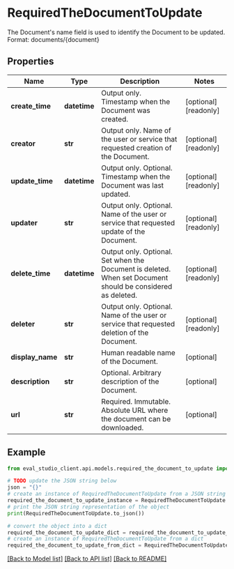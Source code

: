 # RequiredTheDocumentToUpdate

The Document's name field is used to identify the Document to be updated. Format: documents/{document}

## Properties

Name | Type | Description | Notes
------------ | ------------- | ------------- | -------------
**create_time** | **datetime** | Output only. Timestamp when the Document was created. | [optional] [readonly] 
**creator** | **str** | Output only. Name of the user or service that requested creation of the Document. | [optional] [readonly] 
**update_time** | **datetime** | Output only. Optional. Timestamp when the Document was last updated. | [optional] [readonly] 
**updater** | **str** | Output only. Optional. Name of the user or service that requested update of the Document. | [optional] [readonly] 
**delete_time** | **datetime** | Output only. Optional. Set when the Document is deleted. When set Document should be considered as deleted. | [optional] [readonly] 
**deleter** | **str** | Output only. Optional. Name of the user or service that requested deletion of the Document. | [optional] [readonly] 
**display_name** | **str** | Human readable name of the Document. | [optional] 
**description** | **str** | Optional. Arbitrary description of the Document. | [optional] 
**url** | **str** | Required. Immutable. Absolute URL where the document can be downloaded. | [optional] 

## Example

```python
from eval_studio_client.api.models.required_the_document_to_update import RequiredTheDocumentToUpdate

# TODO update the JSON string below
json = "{}"
# create an instance of RequiredTheDocumentToUpdate from a JSON string
required_the_document_to_update_instance = RequiredTheDocumentToUpdate.from_json(json)
# print the JSON string representation of the object
print(RequiredTheDocumentToUpdate.to_json())

# convert the object into a dict
required_the_document_to_update_dict = required_the_document_to_update_instance.to_dict()
# create an instance of RequiredTheDocumentToUpdate from a dict
required_the_document_to_update_from_dict = RequiredTheDocumentToUpdate.from_dict(required_the_document_to_update_dict)
```
[[Back to Model list]](../README.md#documentation-for-models) [[Back to API list]](../README.md#documentation-for-api-endpoints) [[Back to README]](../README.md)


